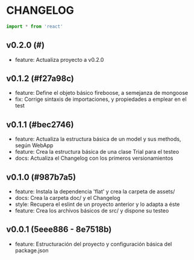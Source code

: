 # CHANGELOG

```js
import * from 'react'
```

## v0.2.0 (#)

+ feature: Actualiza proyecto a v0.2.0

## v0.1.2 (#f27a98c)

+ feature: Define el objeto básico fireboose, a semejanza de mongoose
+ fix: Corrige sintaxis de importaciones, y propiedades a emplear en el test

## v0.1.1 (#bec2746)

+ feature: Actualiza la estructura básica de un model y sus methods, según WebApp
+ feature: Crea la estructura básica de una clase Trial para el testeo
+ docs: Actualiza el Changelog con los primeros versionamientos

## v0.1.0 (#987b7a5)

+ feature: Instala la dependencia 'flat' y crea la carpeta de assets/
+ docs: Crea la carpeta doc/ y el Changelog
+ style: Recupera el eslint de un proyecto anterior y lo adapta a éste
+ feature: Crea los archivos básicos de src/ y dispone su testeo

## v0.0.1 (5eee886 - 8e7518b)

+ feature: Estructuración del proyecto y configuración básica del package.json